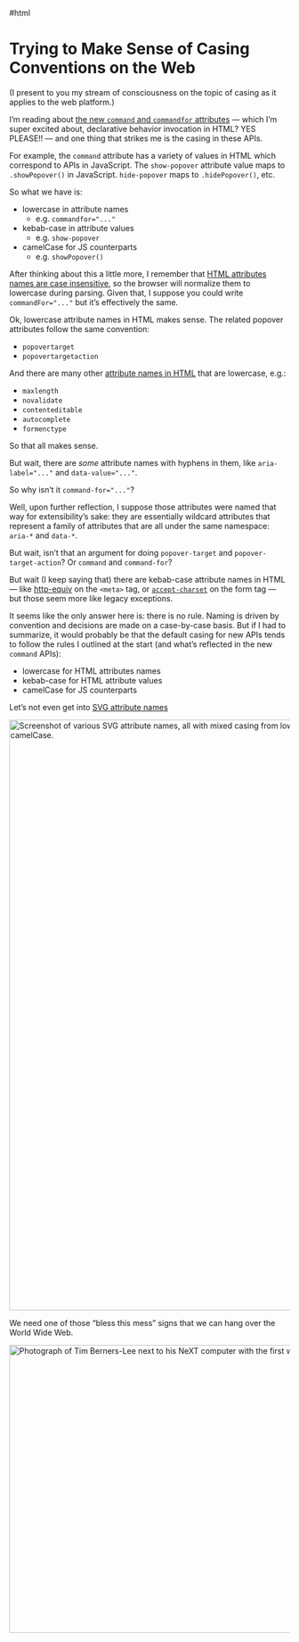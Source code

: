 #html

# Trying to Make Sense of Casing Conventions on the Web

(I present to you my stream of consciousness on the topic of casing as it applies to the web platform.)

I’m reading about [the new `command` and `commandfor` attributes](https://developer.chrome.com/blog/command-and-commandfor) — which I’m super excited about, declarative behavior invocation in HTML? YES PLEASE!! — and one thing that strikes me is the casing in these APIs.

For example, the `command` attribute has a variety of values in HTML which correspond to APIs in JavaScript. The `show-popover` attribute value maps to `.showPopover()` in JavaScript. `hide-popover` maps to `.hidePopover()`, etc.

So what we have is:

- lowercase in attribute names
    - e.g. `commandfor="..."`
- kebab-case in attribute values
    - e.g. `show-popover`
- camelCase for JS counterparts
    - e.g. `showPopover()`

After thinking about this a little more, I remember that [HTML attributes names are case insensitive](https://www.w3.org/TR/2010/WD-html-markup-20101019/documents.html#case-insensitivity), so the browser will normalize them to lowercase during parsing. Given that, I suppose you could write `commandFor="..."` but it’s effectively the same.

Ok, lowercase attribute names in HTML makes sense. The related popover attributes follow the same convention:

- `popovertarget`
- `popovertargetaction`

And there are many other [attribute names in HTML](https://developer.mozilla.org/en-US/docs/Web/HTML/Reference/Attributes) that are lowercase, e.g.:

- `maxlength`
- `novalidate`
- `contenteditable`
- `autocomplete`
- `formenctype`

So that all makes sense.

But wait, there are _some_ attribute names with hyphens in them, like `aria-label="..."` and `data-value="..."`.

So why isn’t it `command-for="..."`?

Well, upon further reflection, I suppose those attributes were named that way for extensibility’s sake: they are essentially wildcard attributes that represent a family of attributes that are all under the same namespace: `aria-*` and `data-*`.

But wait, isn’t that an argument for doing `popover-target` and `popover-target-action`? Or `command` and `command-for`?

But wait (I keep saying that) there are kebab-case attribute names in HTML — like [http-equiv](https://developer.mozilla.org/en-US/docs/Web/HTML/Reference/Elements/meta/http-equiv) on the `<meta>` tag, or [`accept-charset`](https://developer.mozilla.org/en-US/docs/Web/HTML/Reference/Elements/form#accept-charset) on the form tag — but those seem more like legacy exceptions.

It seems like the only answer here is: there is no rule. Naming is driven by convention and decisions are made on a case-by-case basis. But if I had to summarize, it would probably be that the default casing for new APIs tends to follow the rules I outlined at the start (and what’s reflected in the new `command` APIs):

- lowercase for HTML attributes names
- kebab-case for HTML attribute values
- camelCase for JS counterparts

Let’s not even get into [SVG attribute names](https://developer.mozilla.org/en-US/docs/Web/SVG/Reference/Attribute)

<img src="https://cdn.jim-nielsen.com/blog/2025/casing-svg-attributes.png" width="682" height="1059" alt="Screenshot of various SVG attribute names, all with mixed casing from lowercase to kebab-case to camelCase." />

We need one of those “bless this mess” signs that we can hang over the World Wide Web.

<img data-og-image src="https://cdn.jim-nielsen.com/blog/2025/casing-bless-this-mess.jpg" width="808" height="516" alt="Photograph of Tim Berners-Lee next to his NeXT computer with the first web page on it at CERN." />